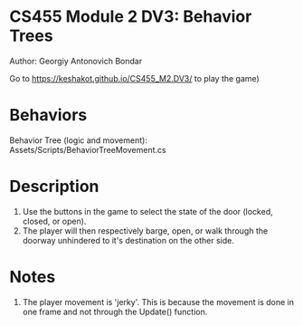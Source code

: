 # CS455 Module 2 DV3: Behavior Trees
Author: Georgiy Antonovich Bondar  

Go to https://keshakot.github.io/CS455_M2.DV3/ to play the game)

# Behaviors
Behavior Tree (logic and movement): Assets/Scripts/BehaviorTreeMovement.cs

# Description
1. Use the buttons in the game to select the state of the door (locked, closed, or open).  
2. The player will then respectively barge, open, or walk through the doorway unhindered to it's destination on the other side.  

# Notes
1. The player movement is 'jerky'. This is because the movement is done in one frame and not through the Update() function.   


